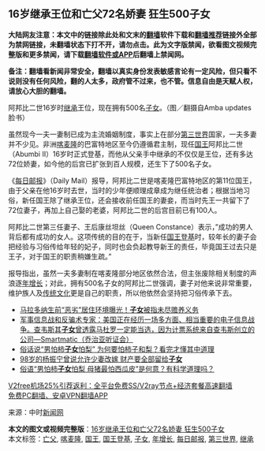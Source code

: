  <h2>16岁继承王位和亡父72名娇妻 狂生500子女</h2> <p class="notice"><b>大陆网友注意：本文中的链接除此处和文末的<a href="https://github.com/bannedbook/fanqiang" >翻墙</a>软件下载和<a href="https://github.com/killgcd/justmysocks/blob/master/README.md">翻墙推荐</a>链接外全部为禁网链接，未翻墙状态下打不开，请勿点击。此为文字版禁闻，欲看图文视频完整版和更多禁闻，请下载<a href="https://github.com/bannedbook/fanqiang">翻墙软件或APP</a>后翻墙上禁闻网。</p><p>备注：翻墙看新闻非常安全，翻墙以真实身份发表敏感言论有一定风险，但只看不说则没有任何风险，翻的人太多，政府管不过来，也不管。信息自由是天赋人权，请放心大胆的翻墙。</b></p>  <div class="entry"> <p id="conimg">阿邦比二世16岁时<a href="https://www.bannedbook.org/bnews/tag/%E7%BB%A7%E6%89%BF/" class="st_tag internal_tag" rel="tag" title="标签 继承 下的日志">继承</a>王位，现在拥有500名<a href="https://www.bannedbook.org/bnews/tag/%E5%AD%90%E5%A5%B3/" class="st_tag internal_tag" rel="tag" title="标签 子女 下的日志">子女</a>。（图／翻摄自Amba updates脸书）</p> <p>虽然现今一夫一妻制已成为主流婚姻制度，事实上在部分<a href="https://www.bannedbook.org/bnews/tag/%E7%AC%AC%E4%B8%89%E4%B8%96%E7%95%8C/" class="st_tag internal_tag" rel="tag" title="标签 第三世界 下的日志">第三世界</a>国家，一夫多妻并不少见。非洲<a href="https://www.bannedbook.org/bnews/tag/%E5%96%80%E9%BA%A6%E9%9A%86/" class="st_tag internal_tag" rel="tag" title="标签 喀麦隆 下的日志">喀麦隆</a>的巴富特地区至今仍遵循君主制，现任<a href="https://www.bannedbook.org/bnews/tag/%e5%9b%bd%e7%8e%8b/" class="st_tag internal_tag" rel="tag" title="标签 国王 下的日志">国王</a>阿邦比二世（Abumbi II）16岁时正式登基，而他从父亲手中继承的不仅仅是王位，还有多达72位娇妻，如今他的后宫已扩张到百人规模，还生下了500名子女。</p>  <p>《<a href="https://www.bannedbook.org/bnews/tag/%e6%af%8f%e6%97%a5%e9%82%ae%e6%8a%a5/" class="st_tag internal_tag" rel="tag" title="标签 每日邮报 下的日志">每日邮报</a>》（Daily Mail）报导，阿邦比二世是喀麦隆巴富特地区的第11位国王，由于父亲在他16岁时去世，当时的少年便顺理成章成为继任统治者；根据当地习俗，新任国王除了继承王位，还会接收前任国王的妻妾，而当时先王一共留下了72位妻子，再加上自己娶的老婆，阿邦比二世的后宫目前已有100人。</p> <p>阿邦比二世第三任妻子、王后康丝坦丝（Queen Constance）表示，&#8221;成功的男人背后都有成功的女人。这项传统的目的在于，当新任<a href="https://www.bannedbook.org/bnews/tag/%E5%9B%BD%E7%8E%8B%E7%99%BB%E5%9F%BA/" class="st_tag internal_tag" rel="tag" title="标签 国王登基 下的日志">国王登基</a>时，较年长的妻子会把经验与习俗传给年轻的妃子，同时也会负起教导新王的责任，毕竟国王过去只是王子，对于国王的职责稍嫌生疏。&#8221;</p>  <p>报导指出，虽然一夫多妻制在喀麦隆部分地区依然合法，但主张废除相关制度的声浪逐<a href="https://www.bannedbook.org/bnews/tag/%E5%B9%B4%E5%A2%9E%E9%95%BF/" class="st_tag internal_tag" rel="tag" title="标签 年增长 下的日志">年增长</a>；对此，拥有500名子女的阿邦比二世强调，妻子对他来说非常重要，维护族人及<span class='wp_keywordlink_affiliate'><a href="https://www.bannedbook.org/bnews/tculture/" title="传统文化" target="_blank">传统文化</a></span>更是自己的职责，所以他依然会坚持把习俗传承下去。</p> <ul class='op-related-articles' title='相关阅读'> <li><a href='https://www.bannedbook.org/bnews/yule/20201206/1442740.html' target='_blank'>马拉多纳生前“恶劣”居住环境曝光！<b>子女</b>被指未尽赡养义务</a></li> <li><a href='https://www.bannedbook.org/bnews/bannedvideo/20201205/1442349.html' target='_blank'>军事信息战和反骗术专家：美国正在经历一场多方面、相当重要的电子信息战争。查韦斯其<b>子女</b>曾透露马杜罗一定能当选，因为计票系统来自查韦斯创立的公司—Smartmatic（乔治亚听证会）</a></li> <li><a href='https://www.bannedbook.org/bnews/health/20201123/1435554.html' target='_blank'>俗话说“男怕柿<b>子女</b>怕梨” 为何要怕柿子和梨？看完才懂其中道理</a></li> <li><a href='https://www.bannedbook.org/bnews/baitai/20201114/1431037.html' target='_blank'>98岁的杨振宁曾说允许少妻改嫁 财产要全部留给<b>子女</b></a></li> <li><a href='https://www.bannedbook.org/bnews/health/20201103/1424995.html' target='_blank'>俗语“男怕柿<b>子女</b>怕梨 母猪最怕西瓜皮”是何意？有科学道理吗？</a></li> </ul> <p class="texttj"> <a href="https://www.bannedbook.org/forum23/topic22702.html" target="_blank">V2free机场25%引荐返利：全平台免费SS/V2ray节点+经济套餐高速翻墙</a><br/> <a href="https://github.com/bannedbook/fanqiang/wiki/%E7%A6%81%E9%97%BB%E7%BD%91%E5%AE%89%E5%8D%93%E7%BF%BB%E5%A2%99%E6%96%B0%E9%97%BBAPP" target="_blank">免费PC翻墙、安卓VPN翻墙APP</a></p><p> 来源：中时<span class='wp_keywordlink_affiliate'><a href="https://www.bannedbook.org/" title="新闻网">新闻网</a></span> </p> <a name='sharetosocial'></a>       <div><b>本文的图文或视频完整版</b>：<a href='https://www.bannedbook.org/bnews/funmedia/20201206/1442962.html'>16岁继承王位和亡父72名娇妻 狂生500子女</a></div>  </div><!--END ENTRY--> <div class="postfooter"> <div>本文标签：<a href="https://www.bannedbook.org/bnews/tag/%E4%BA%A1%E7%88%B6/" rel="tag">亡父</a>, <a href="https://www.bannedbook.org/bnews/tag/%E5%96%80%E9%BA%A6%E9%9A%86/" rel="tag">喀麦隆</a>, <a href="https://www.bannedbook.org/bnews/tag/%e5%9b%bd%e7%8e%8b/" rel="tag">国王</a>, <a href="https://www.bannedbook.org/bnews/tag/%E5%9B%BD%E7%8E%8B%E7%99%BB%E5%9F%BA/" rel="tag">国王登基</a>, <a href="https://www.bannedbook.org/bnews/tag/%E5%AD%90%E5%A5%B3/" rel="tag">子女</a>, <a href="https://www.bannedbook.org/bnews/tag/%E5%B9%B4%E5%A2%9E%E9%95%BF/" rel="tag">年增长</a>, <a href="https://www.bannedbook.org/bnews/tag/%e6%af%8f%e6%97%a5%e9%82%ae%e6%8a%a5/" rel="tag">每日邮报</a>, <a href="https://www.bannedbook.org/bnews/tag/%E7%AC%AC%E4%B8%89%E4%B8%96%E7%95%8C/" rel="tag">第三世界</a>, <a href="https://www.bannedbook.org/bnews/tag/%E7%BB%A7%E6%89%BF/" rel="tag">继承</a></div>  </div><!--END POSTFOOTER--> 